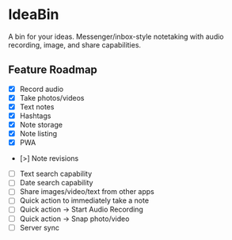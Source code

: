 # IdeaBin
A bin for your ideas. Messenger/inbox-style notetaking with audio recording, image, and share capabilities.

## Feature Roadmap
- [x] Record audio
- [x] Take photos/videos
- [x] Text notes
- [x] Hashtags
- [x] Note storage
- [x] Note listing
- [x] PWA
- [>] Note revisions
- [ ] Text search capability
- [ ] Date search capability
- [ ] Share images/video/text from other apps
- [ ] Quick action to immediately take a note
- [ ] Quick action -> Start Audio Recording
- [ ] Quick action -> Snap photo/video
- [ ] Server sync
